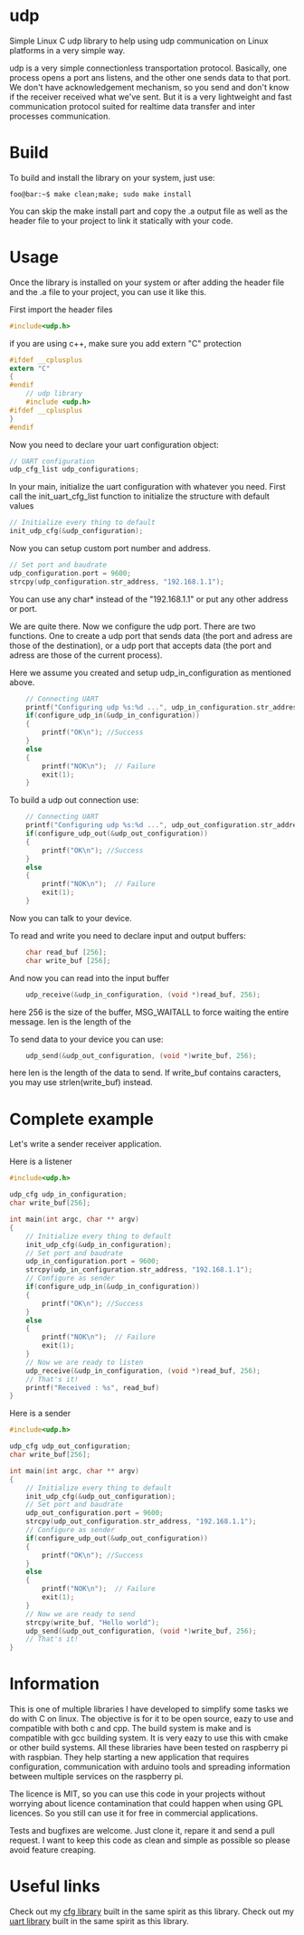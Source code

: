 # udp
Simple Linux C udp library to help using udp communication on Linux platforms in a very simple way.

udp is a very simple connectionless transportation protocol. Basically, one process opens a port ans listens, and the other one sends data to that port. We don't have acknowledgement mechanism, so you send and don't know if the receiver received what we've sent. But it is a very lightweight and fast communication protocol suited for realtime data transfer and inter processes communication.
# Build
To build and install the library on your system, just use:
```console
foo@bar:~$ make clean;make; sudo make install
```
You can skip the make install part and copy the .a output file as well as the header file to your project to link it statically with your code.
# Usage
Once the library is installed on your system or after adding the header file and the .a file to your project, you can use it like this.

First import the header files
```c
#include<udp.h>
```
if you are using c++, make sure you add extern "C" protection
```c
#ifdef __cplusplus
extern "C"
{
#endif
    // udp library
    #include <udp.h>
#ifdef __cplusplus
}
#endif
```
Now you need to declare your uart configuration object:
```c
// UART configuration
udp_cfg_list udp_configurations;
```

In your main, initialize the uart configuration with whatever you need. First call the init_uart_cfg_list function to initialize the structure with default values 

```c
// Initialize every thing to default
init_udp_cfg(&udp_configuration);
```
Now you can setup custom port number and address.

```c
// Set port and baudrate
udp_configuration.port = 9600;
strcpy(udp_configuration.str_address, "192.168.1.1");
```
You can use any char* instead of the "192.168.1.1" or put any other address or port.


We are quite there. Now we configure the udp port. There are two functions. One to create a udp port that sends data (the port and adress are those of the destination), or a udp port that accepts data (the port and adress are those of the current process).

Here we assume you created and setup udp_in_configuration as mentioned above.
```c
    // Connecting UART 
    printf("Configuring udp %s:%d ...", udp_in_configuration.str_address, udp_in_configuration.port);
    if(configure_udp_in(&udp_in_configuration))
    {
        printf("OK\n"); //Success
    }
    else
    {
        printf("NOK\n");  // Failure
        exit(1);
    }
```
To build a udp out connection use:
```c
    // Connecting UART 
    printf("Configuring udp %s:%d ...", udp_out_configuration.str_address, udp_out_configuration.port);
    if(configure_udp_out(&udp_out_configuration))
    {
        printf("OK\n"); //Success
    }
    else
    {
        printf("NOK\n");  // Failure
        exit(1);
    }
```

Now you can talk to your device.

To read and write you need to declare input and output buffers:
```c
    char read_buf [256];
    char write_buf [256];
```
And now you can read into the input buffer
```c
    udp_receive(&udp_in_configuration, (void *)read_buf, 256);
```
here 256 is the size of the buffer, MSG_WAITALL to force waiting the entire message. len is the length of the 

To send data to your device you can use:
```c
    udp_send(&udp_out_configuration, (void *)write_buf, 256);
```
here len is the length of the data to send. If write_buf contains caracters, you may use strlen(write_buf) instead.

# Complete example
Let's write a sender receiver application.

Here is a listener
```c
#include<udp.h>

udp_cfg udp_in_configuration;
char write_buf[256];

int main(int argc, char ** argv)
{
    // Initialize every thing to default
    init_udp_cfg(&udp_in_configuration);    
    // Set port and baudrate
    udp_in_configuration.port = 9600;
    strcpy(udp_in_configuration.str_address, "192.168.1.1");
    // Configure as sender
    if(configure_udp_in(&udp_in_configuration))
    {
        printf("OK\n"); //Success
    }
    else
    {
        printf("NOK\n");  // Failure
        exit(1);
    }
    // Now we are ready to listen
    udp_receive(&udp_in_configuration, (void *)read_buf, 256);
    // That's it!
    printf("Received : %s", read_buf)
}
```


Here is a sender
```c
#include<udp.h>

udp_cfg udp_out_configuration;
char write_buf[256];

int main(int argc, char ** argv)
{
    // Initialize every thing to default
    init_udp_cfg(&udp_out_configuration);    
    // Set port and baudrate
    udp_out_configuration.port = 9600;
    strcpy(udp_out_configuration.str_address, "192.168.1.1");
    // Configure as sender
    if(configure_udp_out(&udp_out_configuration))
    {
        printf("OK\n"); //Success
    }
    else
    {
        printf("NOK\n");  // Failure
        exit(1);
    }
    // Now we are ready to send
    strcpy(write_buf, "Hello world");
    udp_send(&udp_out_configuration, (void *)write_buf, 256);
    // That's it!
}
```
# Information
This is one of multiple libraries I have developed to simplify some tasks we do with C on linux. The objective is for it to be open source, eazy to use and compatible with both c and cpp. The build system is make and is compatible with gcc building system. It is very eazy to use this with cmake or other build systems. All these libraries have been tested on raspberry pi with raspbian. They help starting a new application that requires configuration, communication with arduino tools and spreading information between multiple services on the raspberry pi.

The licence is MIT, so you can use this code in your projects without worrying about licence contamination that could happen when using GPL licences. So you still can use it for free in commercial applications.

Tests and bugfixes are welcome. Just clone it, repare it and send a pull request. I want to keep this code as clean and simple as possible so please avoid feature creaping.

# Useful links
Check out my [cfg library](https://github.com/ParisNeo/cfg) built in the same spirit as this library.
Check out my [uart library](https://github.com/ParisNeo/uart) built in the same spirit as this library.





